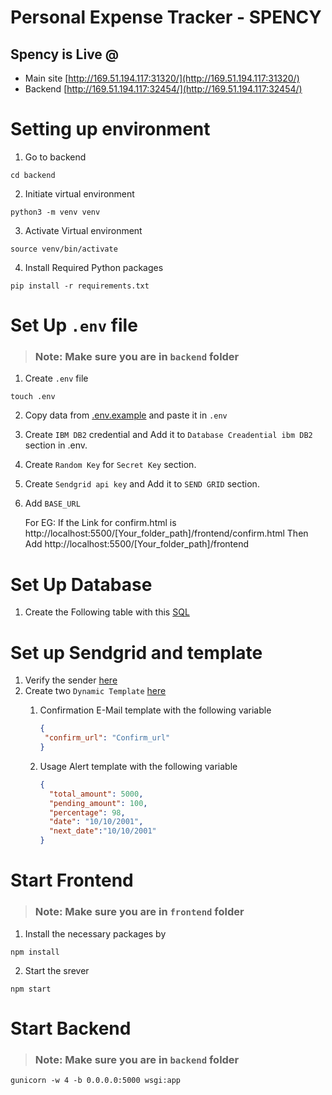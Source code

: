 # Personal Expense Tracker - SPENCY

## Spency is Live @ 
 * Main site [http://169.51.194.117:31320/](http://169.51.194.117:31320/)
 * Backend [http://169.51.194.117:32454/](http://169.51.194.117:32454/)

# Setting up environment

1. Go to backend
  ```shell
  cd backend
  ```
2. Initiate virtual environment
  ```shell
  python3 -m venv venv
  ```
3. Activate Virtual environment
  ```shell
  source venv/bin/activate
  ```
4. Install Required Python packages
  ```shell
  pip install -r requirements.txt
  ``` 
# Set Up ```.env``` file
> ### Note: Make sure you are in ```backend``` folder
1. Create ```.env``` file
  ```shell
  touch .env
  ```
2. Copy data from [.env.example](https://github.com/IBM-EPBL/IBM-Project-10506-1659183002/blob/website/development_phase/backend/.env.example) and paste it in ```.env```
3. Create ```IBM DB2``` credential and Add it to ```Database Creadential ibm DB2``` section in .env.
4. Create ```Random Key``` for ```Secret Key``` section.
5. Create ```Sendgrid api key``` and Add it to ```SEND GRID``` section.
6. Add ```BASE_URL```
      
      For EG:  If the Link for confirm.html is
      http://localhost:5500/[Your_folder_path]/frontend/confirm.html
      Then Add
      http://localhost:5500/[Your_folder_path]/frontend

# Set Up Database

1. Create the Following table with this [SQL](https://github.com/IBM-EPBL/IBM-Project-10506-1659183002/blob/main/Final%20Deliverables/backend/sql/schema.sql)

# Set up Sendgrid and template

1. Verify the sender [here](https://app.sendgrid.com/settings/sender_auth/senders)
2. Create two ```Dynamic Template``` [here](https://mc.sendgrid.com/dynamic-templates)
   1. Confirmation E-Mail template with the following variable 

      ```json
      {
       "confirm_url": "Confirm_url"
      }
      ```
   2. Usage Alert template with the following variable
      ```json
      {
        "total_amount": 5000,
        "pending_amount": 100,
        "percentage": 98,
        "date": "10/10/2001",
        "next_date":"10/10/2001" 
      }
      ```
# Start Frontend
> ### Note: Make sure you are in ```frontend``` folder
1. Install the necessary packages by
```shell
npm install
```
2. Start the srever
 ```shell
 npm start
 ```
# Start Backend
> ### Note: Make sure you are in ```backend``` folder
```shell
gunicorn -w 4 -b 0.0.0.0:5000 wsgi:app
```
